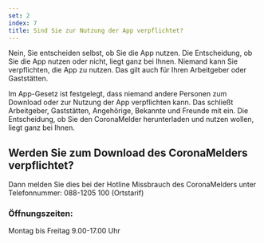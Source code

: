 ```yaml
---
set: 2
index: 7
title: Sind Sie zur Nutzung der App verpflichtet?
---
```

Nein, Sie entscheiden selbst, ob Sie die App nutzen. Die Entscheidung, ob Sie die App nutzen oder nicht, liegt ganz bei Ihnen. Niemand kann Sie verpflichten, die App zu nutzen. Das gilt auch für Ihren Arbeitgeber oder Gaststätten.

Im App-Gesetz ist festgelegt, dass niemand andere Personen zum Download oder zur Nutzung der App verpflichten kann. Das schließt Arbeitgeber, Gaststätten, Angehörige, Bekannte und Freunde mit ein. Die Entscheidung, ob Sie den CoronaMelder herunterladen und nutzen wollen, liegt ganz bei Ihnen.

## Werden Sie zum Download des CoronaMelders verpflichtet? 

Dann melden Sie dies bei der Hotline Missbrauch des CoronaMelders unter Telefonnummer: 088-1205 100 (Ortstarif)

### Öffnungszeiten:

Montag bis Freitag
9.00-17.00 Uhr
